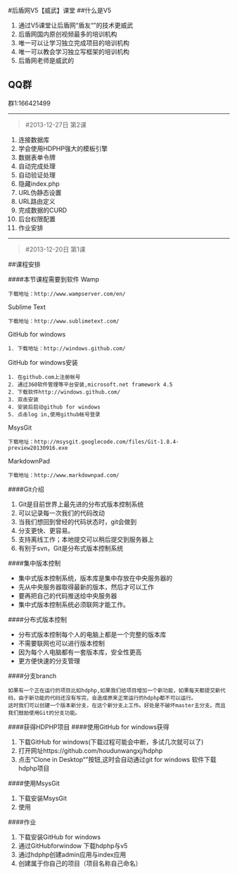 #后盾网V5【威武】课堂
##什么是V5
1. 通过V5课堂让后盾网“盾友“”的技术更威武
3. 后盾网国内原创视频最多的培训机构
4. 唯一可以让学习独立完成项目的培训机构
5. 唯一可以教会学习独立写框架的培训机构
6. 后盾网老师是威武的
 
## QQ群
群1:166421499

------

> #2013-12-27日 第2课
 
1. 连接数据库
2. 学会使用HDPHP强大的模板引擎
3. 数据表单令牌
4. 自动完成处理
5. 自动验证处理
6. 隐藏index.php
7. URL伪静态设置
8. URL路由定义
9. 完成数据的CURD
10. 后台权限配置
11. 作业安排

------
> #2013-12-20日 第1课

##课程安排



####本节课程需要到软件
Wamp

```
下载地址：http://www.wampserver.com/en/
```

Sublime Text

```
下载地址：http://www.sublimetext.com/
```

GitHub for windows


```
1. 下载地址：http://windows.github.com/
```

GitHub for windows安装

```
1. 在github.com上注册帐号
2. 通过360软件管理等平台安装,microsoft.net framework 4.5
2. 下载软件http://windows.github.com/
3. 双击安装
4. 安装后启动github for windows
5. 点击log in,使用github帐号登录
```
MsysGit


```
下载地址：http://msysgit.googlecode.com/files/Git-1.8.4-preview20130916.exe
```

MarkdownPad

```
下载地址：http://www.markdownpad.com/
```
####Git介绍
1. Git是目前世界上最先进的分布式版本控制系统
2. 可以记录每一次我们的代码改动
3. 当我们想回到曾经的代码状态时，git会做到
4. 分支更快、更容易。
5. 支持离线工作；本地提交可以稍后提交到服务器上
6. 有别于svn，Git是分布式版本控制系统


####集中版本控制
* 集中式版本控制系统，版本库是集中存放在中央服务器的
* 先从中央服务器取得最新的版本，然后才可以工作
* 要再把自己的代码推送给中央服务器
* 集中式版本控制系统必须联网才能工作。

####分布式版本控制
* 分布式版本控制每个人的电脑上都是一个完整的版本库
* 不需要联网也可以进行版本控制
* 因为每个人电脑都有一套版本库，安全性更高
* 更方便快速的分支管理
 
####分支branch

```
如果有一个正在运行的项目比如hdphp,如果我们给项目增加一个新功能，如果每天都提交新代码，由于新功能的代码还没有写完，会造成原来正常运行的hdphp都不可以运行。
这时我们可以创建一个版本新分支，在这个新分支上工作。好处是不破坏master主分支。而且我们鼓励使用Git的分支功能。
```

####获得HDPHP项目
####使用GitHub for windows获得
1. 下载GitHub for windows(下载过程可能会中断，多试几次就可以了)
2. 打开网址https://github.com/houdunwangxj/hdphp
3. 点击“Clone in Desktop“”按钮,这时会自动通过git for windows 软件下载hdphp项目

####使用MsysGit
1. 下载安装MsysGit
2. 使用

####作业
1. 下载安装GitHub for windows
2. 通过GitHubforwindow 下载hdphp与v5
3. 通过hdphp创建admin应用与index应用
4. 创建属于你自己的项目（项目名称自己命名）

